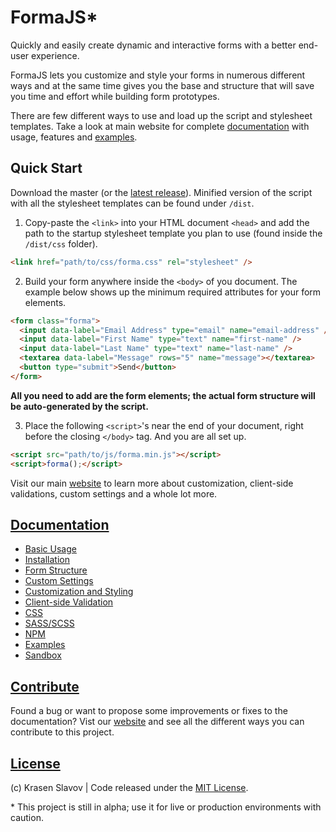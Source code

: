 # FormaJS*

Quickly and easily create dynamic and interactive forms with a better end-user experience.

FormaJS lets you customize and style your forms in numerous different ways and at the same time gives you the base and structure that will save you time and effort while building form prototypes.

There are few different ways to use and load up the script and stylesheet templates. Take a look at main website for complete [documentation](https://formajs.krasenslavov.com/index.html) with usage, features and [examples](https://formajs.krasenslavov.com/examples/index.html).

## Quick Start

Download the master (or the [latest release](https://github.com/krasenslavov/formajs/releases)). Minified version of the script with all the stylesheet templates can be found under `/dist`.

1. Copy-paste the `<link>` into your HTML document `<head>` and add the path to the startup stylesheet template you plan to use (found inside the `/dist/css` folder).

```html
<link href="path/to/css/forma.css" rel="stylesheet" />
```

2. Build your form anywhere inside the `<body>` of you document. The example below shows up the minimum required attributes for your form elements.

```html
<form class="forma">
  <input data-label="Email Address" type="email" name="email-address" />
  <input data-label="First Name" type="text" name="first-name" />
  <input data-label="Last Name" type="text" name="last-name" />
  <textarea data-label="Message" rows="5" name="message"></textarea>
  <button type="submit">Send</button>
</form>
```

**All you need to add are the form elements; the actual form structure will be auto-generated by the script.**

3. Place the following `<script>`'s near the end of your document, right before the closing `</body>` tag. And you are all set up.

```html
<script src="path/to/js/forma.min.js"></script>
<script>forma();</script>
```

Visit our main [website](https://formajs.com/) to learn more about customization, client-side validations, custom settings and a whole lot more.

## [Documentation](https://formajs.com/)

* [Basic Usage](https://formajs.krasenslavov.com/index.html)
* [Installation](https://formajs.krasenslavov.com/index.html#installation)
* [Form Structure](https://formajs.krasenslavov.com/index.html#structure)
* [Custom Settings](https://formajs.krasenslavov.com/index.html#settings)
* [Customization and Styling](https://formajs.krasenslavov.com/index.html#styling)
* [Client-side Validation](https://formajs.krasenslavov.com/index.html#validation)
* [CSS](https://formajs.krasenslavov.com/css/index.html)
* [SASS/SCSS](https://formajs.krasenslavov.com/scss.html)
* [NPM](https://formajs.krasenslavov.com/npm.html)
* [Examples](https://formajs.krasenslavov.com/examples/index.html)
* [Sandbox](https://formajs.krasenslavov.com/sandbox.html)

## [Contribute](https://krasenslavov.formajs.com/index.html#contribute)

Found a bug or want to propose some improvements or fixes to the documentation? Vist our [website](https://formajs.krasenslavov.com/index.html#contribute) and see all the different ways you can contribute to this project.

## [License](https://formajs.krasenslavov.com/index.html#license)

(c) Krasen Slavov | Code released under the [MIT License](https://opensource.org/licenses/MIT).

\* This project is still in alpha; use it for live or production environments with caution.
